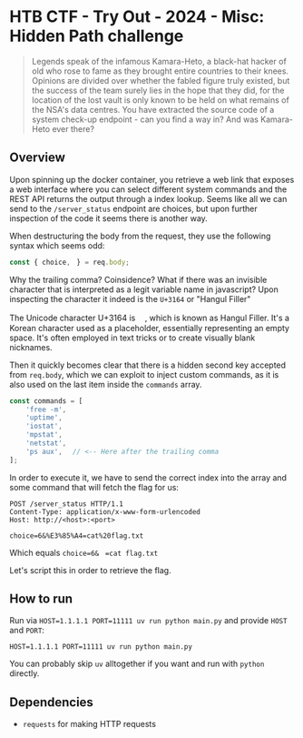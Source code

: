 # HTB CTF - Try Out - 2024 - Misc: Hidden Path challenge

> Legends speak of the infamous Kamara-Heto, a black-hat hacker of old who rose to fame as they brought entire countries to their knees. Opinions are divided over whether the fabled figure truly existed, but the success of the team surely lies in the hope that they did, for the location of the lost vault is only known to be held on what remains of the NSA's data centres. You have extracted the source code of a system check-up endpoint - can you find a way in? And was Kamara-Heto ever there?

## Overview
Upon spinning up the docker container, you retrieve a web link that exposes a web interface where you can select different system commands and the REST API returns the output through a index lookup. Seems like all we can send to the `/server_status` endpoint are choices, but upon further inspection of the code it seems there is another way.

When destructuring the body from the request, they use the following syntax which seems odd:
```js
const { choice,ㅤ} = req.body;
```

Why the trailing comma? Coinsidence? What if there was an invisible character that is interpreted as a legit variable name in javascript? Upon inspecting the character it indeed is the `U+3164` or "Hangul Filler"

The Unicode character U+3164 is ㅤ, which is known as Hangul Filler. It's a Korean character used as a placeholder, essentially representing an empty space. It's often employed in text tricks or to create visually blank nicknames. 

Then it quickly becomes clear that there is a hidden second key accepted from `req.body`, which we can exploit to inject custom commands, as it is also used on the last item inside the `commands` array.

```js
const commands = [
    'free -m',
    'uptime',
    'iostat',
    'mpstat',
    'netstat',
    'ps aux',ㅤ // <-- Here after the trailing comma
];
```

In order to execute it, we have to send the correct index into the array and some command that will fetch the flag for us:

```http
POST /server_status HTTP/1.1
Content-Type: application/x-www-form-urlencoded
Host: http://<host>:<port>

choice=6&%E3%85%A4=cat%20flag.txt
```

Which equals `choice=6&ㅤ=cat flag.txt`

Let's script this in order to retrieve the flag.

## How to run
Run via `HOST=1.1.1.1 PORT=11111 uv run python main.py` and provide `HOST` and `PORT`:

```
HOST=1.1.1.1 PORT=11111 uv run python main.py
```

You can probably skip `uv` alltogether if you want and run with `python` directly.

## Dependencies

- `requests` for making HTTP requests
